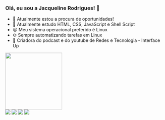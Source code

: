 ### Olá, eu sou a Jacqueline Rodrigues! 👋

- 🔭 Atualmente estou a procura de oportunidades!
- 🌱 Atualmente estudo HTML, CSS, JavaScript e Shell Script
- 😍 Meu sistema operacional preferido é Linux
- ⚙  Sempre automatizando tarefas em Linux
- 🎈 Criadora do podcast e do youtube de Redes e Tecnologia - Interface Up

<div>
  <a href="https://github.com/Rodrigues-Jacq">
  <img height="180em" src="https://github-readme-stats.vercel.app/api/top-langs/?username=Rodrigues-Jacq&layout=compact&langs_count=7&theme=radical"/>
</div>
 
<div> 
  <a href=https://www.instagram.com/interfaceup/ target="_blank"><img src="https://img.shields.io/badge/-Instagram-%23E4405F?style=for-the-badge&logo=instagram&logoColor=white" target="_blank"></a>
  <a href=https://open.spotify.com/show/3infk6lqrqcP2xJ618xD7r target="_blank"><img src=https://img.shields.io/badge/Spotify-1ED760?&style=for-the-badge&logo=spotify&logoColor=white target="_blank"></a>
  <a href=https://www.youtube.com/@interfaceup/videos target="_blank"><img src="https://img.shields.io/badge/-youtube-%23E4405F?style=for-the-badge&logo=youtube&logoColor=white" target="_blank"></a>
  <a href=https://www.linkedin.com/in/jacqueline-rodrigues-528134197/ target="_blank"><img src=https://img.shields.io/badge/LinkedIn-0077B5?style=for-the-badge&logo=linkedin&logoColor=white target="_blank"></a>
  </div>
